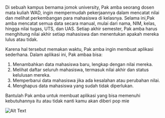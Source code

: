 Di sebuah kampus bernama jomok university, Pak amba seorang dosen mata kuliah WAD, ingin mempermudah pekerjaannya dalam mencatat nilai dan melihat perkembangan para mahasiswa di kelasnya. Selama ini,Pak amba mencatat semua data secara manual, mulai dari nama, NIM, kelas, hingga nilai tugas, UTS, dan UAS. Setiap akhir semester, Pak amba harus menghitung nilai akhir setiap mahasiswa dan menentukan apakah mereka lulus atau tidak.

Karena hal tersebut memakan waktu, Pak amba ingin membuat aplikasi sederhana. Dalam aplikasi ini, Pak ambaa bisa:

1. Menambahkan data mahasiswa baru, lengkap dengan nilai mereka.
2. Melihat daftar seluruh mahasiswa, termasuk nilai akhir dan status kelulusan mereka.
3. Memperbarui data mahasiswa jika ada kesalahan atau perubahan nilai.
4. Menghapus data mahasiswa yang sudah tidak diperlukan.

Bantulah Pak amba untuk membuat aplikasi yang bisa memenuhi kebutuhannya itu atau tidak nanti kamu akan diberi pop mie

![Alt Text](https://www.popmie.com/uploads/product/rasa-ayam-bawang_text.png)
